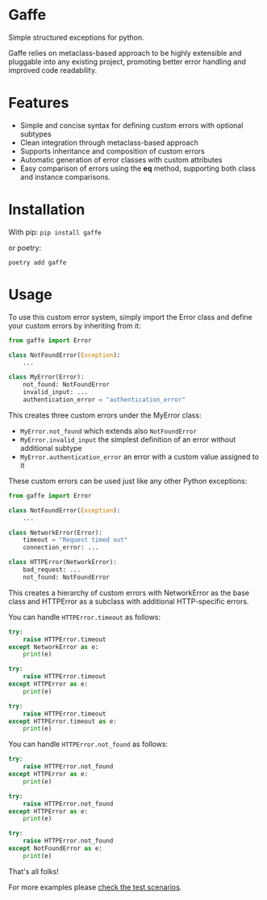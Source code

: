 # Gaffe
Simple structured exceptions for python. 

Gaffe relies on metaclass-based approach to be highly extensible and pluggable into any existing project, promoting better error handling and improved code readability.


# Features

- Simple and concise syntax for defining custom errors with optional subtypes
- Clean integration through metaclass-based approach
- Supports inheritance and composition of custom errors
- Automatic generation of error classes with custom attributes
- Easy comparison of errors using the __eq__ method, supporting both class and instance comparisons.

# Installation

With pip:
`pip install gaffe`

or poetry:

`poetry add gaffe`

# Usage

To use this custom error system, simply import the Error class and define your custom errors by inheriting from it:

```python
from gaffe import Error

class NotFoundError(Exception):
    ...

class MyError(Error):
    not_found: NotFoundError
    invalid_input: ...
    authentication_error = "authentication_error"
```

This creates three custom errors under the MyError class:
- `MyError.not_found` which extends also `NotFoundError`
- `MyError.invalid_input` the simplest definition of an error without additional subtype
- `MyError.authentication_error` an error with a custom value assigned to it

These custom errors can be used just like any other Python exceptions:

```python
from gaffe import Error

class NotFoundError(Exception):
    ...

class NetworkError(Error):
    timeout = "Request timed out"
    connection_error: ...

class HTTPError(NetworkError):
    bad_request: ...
    not_found: NotFoundError
```

This creates a hierarchy of custom errors with NetworkError as the base class and HTTPError as a subclass with additional HTTP-specific errors.

You can handle `HTTPError.timeout` as follows:

```python
try:
    raise HTTPError.timeout
except NetworkError as e:
    print(e)

try:
    raise HTTPError.timeout
except HTTPError as e:
    print(e)

try:
    raise HTTPError.timeout
except HTTPError.timeout as e:
    print(e)
```

You can handle `HTTPError.not_found` as follows:

```python
try:
    raise HTTPError.not_found
except HTTPError as e:
    print(e)

try:
    raise HTTPError.not_found
except HTTPError as e:
    print(e)

try:
    raise HTTPError.not_found
except NotFoundError as e:
    print(e)
```

That's all folks!

For more examples please [check the test scenarios](./tests/test_error.py).
